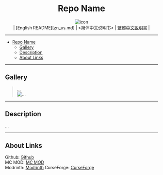 <div align='center'>

# Repo Name
![icon][icon]  
| [English README][zn_us.md] | >简体中文说明书< | [繁體中文說明書][zh_tw.md] |

</div>

---

- [Repo Name](#repo-name)
  - [Gallery](#gallery)
  - [Description](#description)
  - [About Links](#about-links)

---

## Gallery

> ...  
> ![...][gallery-img-1]  

---

## Description

...

---

## About Links

Github: [Github][github-link]  
MC MOD: [MC MOD][mcmod-link]  
Modrinth: [Modrinth][modrinth-link]
CurseForge: [CurseForge][curseforge-link]  

[icon]: ../img/docs/icon.png
[en_us.md]: ../README.md
[zh_tw.md]: ./docs/README.zh_tw.md
[gallery-img-1]: ../img/docs/gallery-img-1.png
[github-link]: .
[mcmod-link]: https://www.mcmod.cn/class/XXXX.html
[modrinth-link]: https://modrinth.com/mod/XXXX
[curseforge-link]: https://www.curseforge.com/minecraft/mc-mods/XXXX
